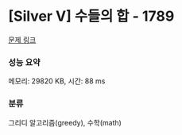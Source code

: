 # [Silver V] 수들의 합 - 1789 

[문제 링크](https://www.acmicpc.net/problem/1789) 

### 성능 요약

메모리: 29820 KB, 시간: 88 ms

### 분류

그리디 알고리즘(greedy), 수학(math)

